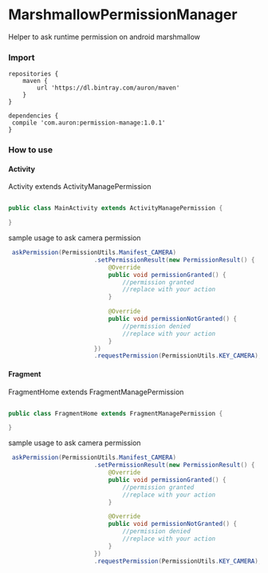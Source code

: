 # MarshmallowPermissionManager

Helper to ask runtime permission on android marshmallow

### Import

```Gradle
repositories {
    maven {
        url 'https://dl.bintray.com/auron/maven'
    }
}

```
```Gradle
dependencies {
 compile 'com.auron:permission-manage:1.0.1'
}
```

### How to use

#### Activity

Activity extends ActivityManagePermission

```java

public class MainActivity extends ActivityManagePermission {

}
```

sample usage to ask camera permission

```java
 askPermission(PermissionUtils.Manifest_CAMERA)
                        .setPermissionResult(new PermissionResult() {
                            @Override
                            public void permissionGranted() {
                                //permission granted
                                //replace with your action
                            }

                            @Override
                            public void permissionNotGranted() {
                                //permission denied
                                //replace with your action
                            }
                        })
                        .requestPermission(PermissionUtils.KEY_CAMERA);
```

#### Fragment

FragmentHome extends FragmentManagePermission

```java

public class FragmentHome extends FragmentManagePermission {

}
```

sample usage to ask camera permission

```java
 askPermission(PermissionUtils.Manifest_CAMERA)
                        .setPermissionResult(new PermissionResult() {
                            @Override
                            public void permissionGranted() {
                                //permission granted
                                //replace with your action
                            }

                            @Override
                            public void permissionNotGranted() {
                                //permission denied
                                //replace with your action
                            }
                        })
                        .requestPermission(PermissionUtils.KEY_CAMERA);
```
